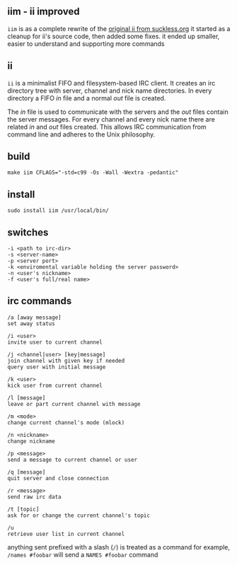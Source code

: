 
iim - ii improved
-----------------

`iim` is as a complete rewrite of the [original ii from suckless.org][ii]
it started as a cleanup for ii's source code, then added some fixes.
it ended up smaller, easier to understand and supporting more commands

ii
--

`ii` is a minimalist FIFO and filesystem-based IRC client. It creates an irc
directory tree with server, channel and nick name directories. In every
directory a FIFO _in_ file and a normal _out_ file is created.

The _in_ file is used to communicate with the servers and the _out_ files contain
the server messages. For every channel and every nick name there are related _in_
and _out_ files created. This allows IRC communication from command line and
adheres to the Unix philosophy.

  [ii]: http://tools.suckless.org/ii/

build
-----

	make iim CFLAGS="-std=c99 -Os -Wall -Wextra -pedantic"

install
-------

	sudo install iim /usr/local/bin/

switches
--------

	-i <path to irc-dir>
    -s <server-name>
	-p <server port>
	-k <enviromental variable holding the server password>
	-n <user's nickname>
	-f <user's full/real name>

irc commands
------------

	/a [away message]
	set away status

	/i <user>
	invite user to current channel

	/j <channel|user> [key|message]
	join channel with given key if needed
	query user with initial message

	/k <user>
	kick user from current channel

	/l [message]
	leave or part current channel with message

	/m <mode>
	change current channel's mode (mlock)

	/n <nickname>
	change nickname

	/p <message>
	send a message to current channel or user

	/q [message]
	quit server and close connection

	/r <message>
	send raw irc data

	/t [topic]
	ask for or change the current channel's topic

	/u
	retrieve user list in current channel

anything sent prefixed with a slash (`/`) is treated as a command
for example, `/names #foobar` will send a `NAMES #foobar` command

